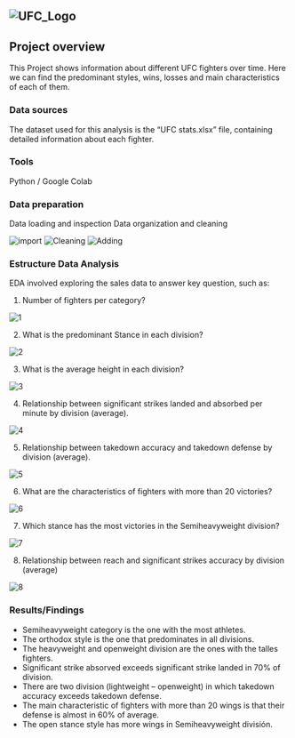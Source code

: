 
![UFC_Logo](https://github.com/user-attachments/assets/316cd991-b760-46dc-a6aa-342f36bcb054)
---
## Project overview
This Project shows information about different UFC fighters over time. Here we can find the predominant styles, wins, losses and main characteristics of each of them.

### Data sources
The dataset used for this analysis is the “UFC stats.xlsx” file, containing detailed information about each fighter. 

### Tools
Python /
Google Colab

### Data preparation
Data loading and inspection
Data organization and cleaning

![import](https://github.com/user-attachments/assets/ae6d9fa1-5694-40ca-8f16-6fbfe765230c)
![Cleaning](https://github.com/user-attachments/assets/e2692fe7-06c8-47af-8675-277ab17a182b)
![Adding](https://github.com/user-attachments/assets/a5c63fc3-f754-476f-b9eb-af95d01b78f6)


### Estructure Data Analysis
EDA involved exploring the sales data to answer key question, such as:
1.	Number of fighters per category?
   
   ![1](https://github.com/user-attachments/assets/5fcb47bb-6347-4b28-ac31-7d71d6ea8ad0)

2.	What is the predominant Stance in each division?

![2](https://github.com/user-attachments/assets/cd682df1-adca-4f82-a578-3bbe515ca143)

   
3.	What is the average height in each division?

![3](https://github.com/user-attachments/assets/8465887e-09ad-44ca-aa99-7ba016311ee1)

   
4.	Relationship between significant strikes landed and absorbed per minute by division (average).

![4](https://github.com/user-attachments/assets/915ea05f-4b89-4621-aa5c-a7ac7e47a757)

 
5.	Relationship between takedown accuracy and takedown defense by division (average).

![5](https://github.com/user-attachments/assets/60ed3634-7524-4d11-aaad-f3cdf5d957f0)

  
6.	What are the characteristics of fighters with more than 20 victories?

![6](https://github.com/user-attachments/assets/351d4d95-9b03-4603-a257-4deb0f91852a)

  
7.	Which stance has the most victories in the Semiheavyweight division?

![7](https://github.com/user-attachments/assets/a3e5d4ad-00b2-4f9c-ab38-00b4bc52eb89)

   
8.	Relationship between reach and significant strikes accuracy by division (average)

![8](https://github.com/user-attachments/assets/804b72a7-2154-4c01-b71d-388814ebe06f)


### Results/Findings
-	Semiheavyweight category is the one with the most athletes.
-	The orthodox style is the one that predominates in all divisions.
-	The heavyweight and openweight division are the ones with the talles fighters.
-	Significant strike absorved  exceeds significant strike landed in 70% of division.
-	There are two division (lightweight – openweight) in which takedown accuracy exceeds takedown defense. 
-	The main characteristic of fighters with more than 20 wings is that their defense is almost in 60% of average.
-	The open stance style has more wings in Semiheavyweight división.


